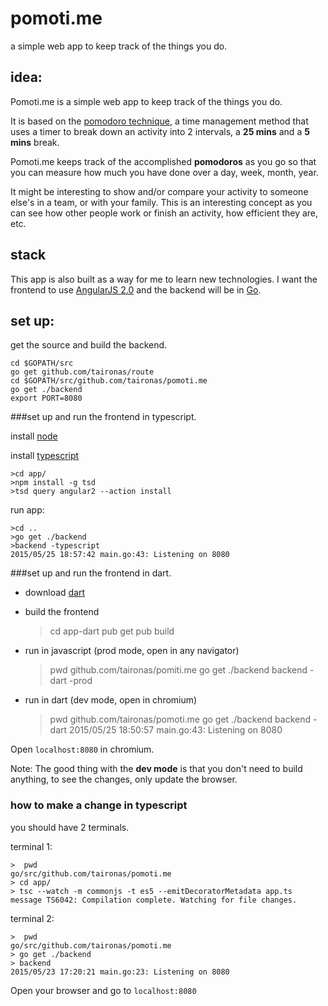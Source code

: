 # pomoti.me
a simple web app to keep track of the things you do.

## idea:

Pomoti.me is a simple web app to keep track of the things you do.

It is based on the [pomodoro technique](), a time management method that uses a timer to break down an activity into 2 intervals, a **25 mins** and a **5 mins** break.

Pomoti.me keeps track of the accomplished **pomodoros** as you go so that you can measure how much you have done over a day, week, month, year.

It might be interesting to show and/or compare your activity to someone else's in a team, or with your family. This is an interesting concept as you can see how other people work or finish an activity, how efficient they are, etc.

## stack

This app is also built as a way for me to learn new technologies. I want the frontend to use [AngularJS 2.0](https://angular.io/) and the backend will be in [Go](http://golang.org).

## set up:

get the source and build the backend.

    cd $GOPATH/src
    go get github.com/taironas/route
    cd $GOPATH/src/github.com/taironas/pomoti.me
    go get ./backend
    export PORT=8080


###set up and run the frontend in typescript.

install [node](https://nodejs.org/download/)

install [typescript](http://www.typescriptlang.org/)

    >cd app/
    >npm install -g tsd
    >tsd query angular2 --action install

run app:

    >cd ..
    >go get ./backend
    >backend -typescript
    2015/05/25 18:57:42 main.go:43: Listening on 8080

###set up and run the frontend in dart.

* download [dart](https://www.dartlang.org/downloads/)

* build the frontend


    >cd app-dart
    >pub get
    >pub build

* run in javascript (prod mode, open in any navigator)


    >pwd
    github.com/taironas/pomiti.me
    >go get ./backend
    >backend -dart -prod

* run in dart (dev mode, open in chromium)


    >pwd
    github.com/taironas/pomoti.me
    >go get ./backend
    >backend -dart
    2015/05/25 18:50:57 main.go:43: Listening on 8080

Open `localhost:8080` in chromium.

Note: The good thing with the **dev mode** is that you don't need to build anything, to see the changes, only update the browser.


### how to make a change in typescript

you should have 2 terminals.

terminal 1:

    >  pwd
    go/src/github.com/taironas/pomoti.me
    > cd app/
    > tsc --watch -m commonjs -t es5 --emitDecoratorMetadata app.ts
    message TS6042: Compilation complete. Watching for file changes.

terminal 2:

    >  pwd
    go/src/github.com/taironas/pomoti.me
    > go get ./backend
    > backend
    2015/05/23 17:20:21 main.go:23: Listening on 8080

Open your browser and go to `localhost:8080`
